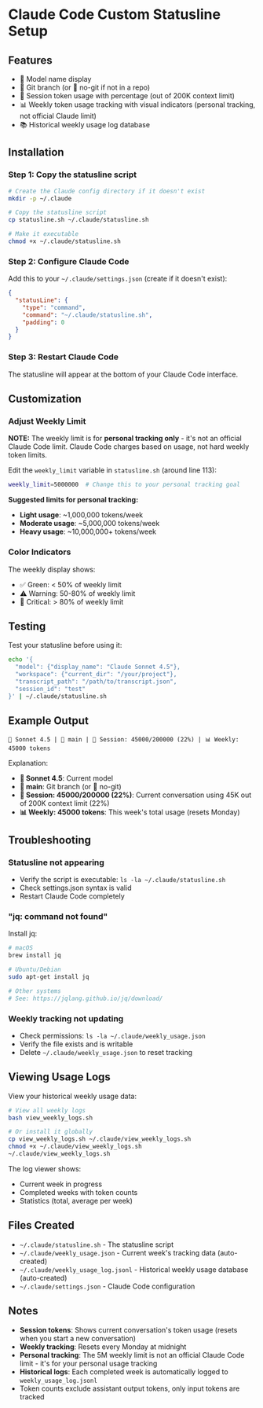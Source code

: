 # Claude Code Custom Statusline Setup

## Features
- 🤖 Model name display
- 🌿 Git branch (or 📁 no-git if not in a repo)
- 🧠 Session token usage with percentage (out of 200K context limit)
- 📊 Weekly token usage tracking with visual indicators (personal tracking, not official Claude limit)
- 📚 Historical weekly usage log database

## Installation

### Step 1: Copy the statusline script

```bash
# Create the Claude config directory if it doesn't exist
mkdir -p ~/.claude

# Copy the statusline script
cp statusline.sh ~/.claude/statusline.sh

# Make it executable
chmod +x ~/.claude/statusline.sh
```

### Step 2: Configure Claude Code

Add this to your `~/.claude/settings.json` (create if it doesn't exist):

```json
{
  "statusLine": {
    "type": "command",
    "command": "~/.claude/statusline.sh",
    "padding": 0
  }
}
```

### Step 3: Restart Claude Code

The statusline will appear at the bottom of your Claude Code interface.

## Customization

### Adjust Weekly Limit

**NOTE:** The weekly limit is for **personal tracking only** - it's not an official Claude Code limit. Claude Code charges based on usage, not hard weekly token limits.

Edit the `weekly_limit` variable in `statusline.sh` (around line 113):

```bash
weekly_limit=5000000  # Change this to your personal tracking goal
```

**Suggested limits for personal tracking:**
- **Light usage**: ~1,000,000 tokens/week
- **Moderate usage**: ~5,000,000 tokens/week
- **Heavy usage**: ~10,000,000+ tokens/week

### Color Indicators

The weekly display shows:
- ✅ Green: < 50% of weekly limit
- ⚠️ Warning: 50-80% of weekly limit
- 🔴 Critical: > 80% of weekly limit

## Testing

Test your statusline before using it:

```bash
echo '{
  "model": {"display_name": "Claude Sonnet 4.5"},
  "workspace": {"current_dir": "/your/project"},
  "transcript_path": "/path/to/transcript.json",
  "session_id": "test"
}' | ~/.claude/statusline.sh
```

## Example Output

```
🤖 Sonnet 4.5 | 🌿 main | 🧠 Session: 45000/200000 (22%) | 📊 Weekly: 45000 tokens
```

Explanation:
- **🤖 Sonnet 4.5**: Current model
- **🌿 main**: Git branch (or 📁 no-git)
- **🧠 Session: 45000/200000 (22%)**: Current conversation using 45K out of 200K context limit (22%)
- **📊 Weekly: 45000 tokens**: This week's total usage (resets Monday)

## Troubleshooting

### Statusline not appearing
- Verify the script is executable: `ls -la ~/.claude/statusline.sh`
- Check settings.json syntax is valid
- Restart Claude Code completely

### "jq: command not found"
Install jq:
```bash
# macOS
brew install jq

# Ubuntu/Debian
sudo apt-get install jq

# Other systems
# See: https://jqlang.github.io/jq/download/
```

### Weekly tracking not updating
- Check permissions: `ls -la ~/.claude/weekly_usage.json`
- Verify the file exists and is writable
- Delete `~/.claude/weekly_usage.json` to reset tracking

## Viewing Usage Logs

View your historical weekly usage data:

```bash
# View all weekly logs
bash view_weekly_logs.sh

# Or install it globally
cp view_weekly_logs.sh ~/.claude/view_weekly_logs.sh
chmod +x ~/.claude/view_weekly_logs.sh
~/.claude/view_weekly_logs.sh
```

The log viewer shows:
- Current week in progress
- Completed weeks with token counts
- Statistics (total, average per week)

## Files Created

- `~/.claude/statusline.sh` - The statusline script
- `~/.claude/weekly_usage.json` - Current week's tracking data (auto-created)
- `~/.claude/weekly_usage_log.jsonl` - Historical weekly usage database (auto-created)
- `~/.claude/settings.json` - Claude Code configuration

## Notes

- **Session tokens**: Shows current conversation's token usage (resets when you start a new conversation)
- **Weekly tracking**: Resets every Monday at midnight
- **Personal tracking**: The 5M weekly limit is not an official Claude Code limit - it's for your personal usage tracking
- **Historical logs**: Each completed week is automatically logged to `weekly_usage_log.jsonl`
- Token counts exclude assistant output tokens, only input tokens are tracked
